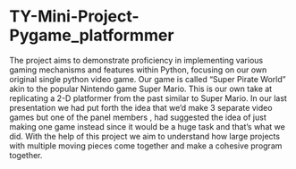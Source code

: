 # TY-Mini-Project-Pygame_platformmer
The project aims to demonstrate proficiency in implementing various gaming mechanisms and features within Python, focusing on our own original single python video game.
Our game is called “Super Pirate World” akin to the popular Nintendo game Super Mario. This is our own take at replicating a 2-D platformer from the past similar to Super Mario.
In our last  presentation we had put forth the idea that we’d make 3 separate video games but one of  the panel members , had suggested the idea of just making 
one game instead since it would be a huge task and that’s what we did. 
With the help of this project we aim to understand how large projects with multiple moving pieces come together and make a cohesive program together.

